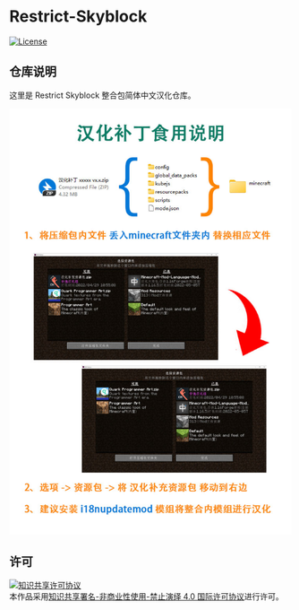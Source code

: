 <!-- markdownlint-disable MD033 -->
# Restrict-Skyblock

[![License](https://img.shields.io/badge/license-CC%20BY--NC--ND%204.0-blue)](https://github.com/ShaBaiTianCN/Restrict-Skyblock/blob/master/LICENSE)

## 仓库说明

这里是 Restrict Skyblock 整合包简体中文汉化仓库。

![汉化补丁食用说明](汉化补丁食用说明.jpg)

## 许可

<a rel="license" href="http://creativecommons.org/licenses/by-nc-nd/4.0/"><img alt="知识共享许可协议" style="border-width:0" src="https://i.creativecommons.org/l/by-nc-nd/4.0/88x31.png" /></a><br />本作品采用<a rel="license" href="http://creativecommons.org/licenses/by-nc-nd/4.0/">知识共享署名-非商业性使用-禁止演绎 4.0 国际许可协议</a>进行许可。
